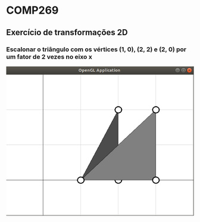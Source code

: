 # COMP269

## Exercício de transformações 2D</h1>
### Escalonar o triângulo com os vértices (1, 0), (2, 2) e (2, 0) por um fator de 2 vezes no eixo x</p>
![](exercicio_triangulo.png)
